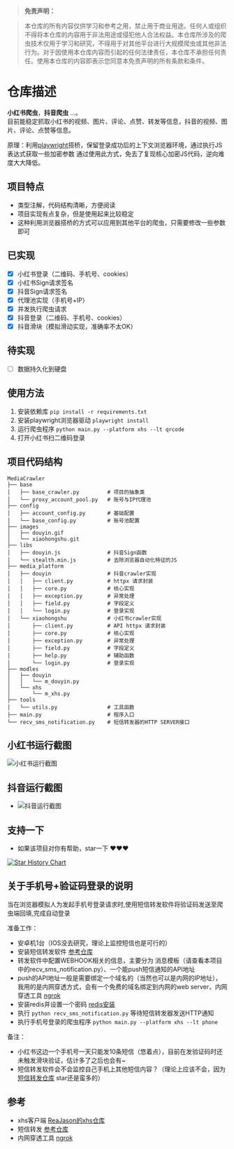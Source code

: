 > **免责声明：**

>本仓库的所有内容仅供学习和参考之用，禁止用于商业用途。任何人或组织不得将本仓库的内容用于非法用途或侵犯他人合法权益。本仓库所涉及的爬虫技术仅用于学习和研究，不得用于对其他平台进行大规模爬虫或其他非法行为。对于因使用本仓库内容而引起的任何法律责任，本仓库不承担任何责任。使用本仓库的内容即表示您同意本免责声明的所有条款和条件。

# 仓库描述

**小红书爬虫**，**抖音爬虫** ...。  
目前能稳定抓取小红书的视频、图片、评论、点赞、转发等信息，抖音的视频、图片、评论、点赞等信息。

原理：利用[playwright](https://playwright.dev/)搭桥，保留登录成功后的上下文浏览器环境，通过执行JS表达式获取一些加密参数
通过使用此方式，免去了复现核心加密JS代码，逆向难度大大降低。

## 项目特点
- 类型注解，代码结构清晰，方便阅读
- 项目实现有点复杂，但是使用起来比较稳定
- 这种利用浏览器搭桥的方式可以应用到其他平台的爬虫，只需要修改一些参数即可


## 已实现

- [x] 小红书登录（二维码、手机号、cookies）
- [x] 小红书Sign请求签名
- [x] 抖音Sign请求签名
- [x] 代理池实现（手机号+IP）
- [x] 并发执行爬虫请求
- [x] 抖音登录（二维码、手机号、cookies）
- [x] 抖音滑块（模拟滑动实现，准确率不太OK）

## 待实现

- [ ] 数据持久化到硬盘

## 使用方法

1. 安装依赖库
   `pip install -r requirements.txt`
2. 安装playwright浏览器驱动
   `playwright install`
3. 运行爬虫程序
   `python main.py --platform xhs --lt qrcode`
4. 打开小红书扫二维码登录

## 项目代码结构

```
MediaCrawler
├── base 
│   ├── base_crawler.py         # 项目的抽象类
│   └── proxy_account_pool.py   # 账号与IP代理池
├── config 
│   ├── account_config.py       # 基础配置
│   └── base_config.py          # 账号池配置
├── images 
│   ├── douyin.gif
│   └── xiaohongshu.git
├── libs 
│   ├── douyin.js               # 抖音Sign函数
│   └── stealth.min.js          # 去除浏览器自动化特征的JS
├── media_platform
│   ├── douyin                  # 抖音crawler实现
│   │   ├── client.py           # httpx 请求封装
│   │   ├── core.py             # 核心实现
│   │   ├── exception.py        # 异常处理
│   │   ├── field.py            # 字段定义
│   │   └── login.py            # 登录实现  
│   └── xiaohongshu             # 小红书crawler实现
│       ├── client.py           # API httpx 请求封装
│       ├── core.py             # 核心实现
│       ├── exception.py        # 异常处理
│       ├── field.py            # 字段定义
│       ├── help.py             # 辅助函数
│       └── login.py            # 登录实现
├── modles 
│   ├── douyin
│   │   └── m_douyin.py
│   └── xhs
│       └── m_xhs.py
├── tools
│   └── utils.py                # 工具函数
├── main.py                     # 程序入口
└── recv_sms_notification.py    # 短信转发器的HTTP SERVER接口
```

## 小红书运行截图

![小红书运行截图](https://s2.loli.net/2023/06/09/PVBe3X5vf4yncrd.gif)

## 抖音运行截图

- ![抖音运行截图](https://s2.loli.net/2023/06/25/GXfkeLhpTyNiAqH.gif)


## 支持一下

- 如果该项目对你有帮助，star一下 ❤️❤️❤️

[![Star History Chart](https://api.star-history.com/svg?repos=NanmiCoder/MediaCrawler&type=Date)](https://star-history.com/#NanmiCoder/MediaCrawler&Date)


## 关于手机号+验证码登录的说明

当在浏览器模拟人为发起手机号登录请求时,使用短信转发软件将验证码发送至爬虫端回填,完成自动登录

准备工作：

- 安卓机1台（IOS没去研究，理论上监控短信也是可行的）
- 安装短信转发软件 [参考仓库](https://github.com/pppscn/SmsForwarder)
- 转发软件中配置WEBHOOK相关的信息，主要分为 消息模板（请查看本项目中的recv_sms_notification.py）、一个能push短信通知的API地址
- push的API地址一般是需要绑定一个域名的（当然也可以是内网的IP地址），我用的是内网穿透方式，会有一个免费的域名绑定到内网的web
  server，内网穿透工具 [ngrok](https://ngrok.com/docs/)
- 安装redis并设置一个密码 [redis安装](https://www.cnblogs.com/hunanzp/p/12304622.html)
- 执行 `python recv_sms_notification.py` 等待短信转发器发送HTTP通知
- 执行手机号登录的爬虫程序 `python main.py --platform xhs --lt phone`

备注：

- 小红书这边一个手机号一天只能发10条短信（悠着点），目前在发验证码时还未触发滑块验证，估计多了之后也会有~
- 短信转发软件会不会监控自己手机上其他短信内容？（理论上应该不会，因为[短信转发仓库](https://github.com/pppscn/SmsForwarder)
star还是蛮多的）


## 参考

- xhs客户端 [ReaJason的xhs仓库](https://github.com/ReaJason/xhs)
- 短信转发 [参考仓库](https://github.com/pppscn/SmsForwarder)
- 内网穿透工具 [ngrok](https://ngrok.com/docs/)

